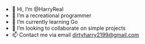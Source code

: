 - 👋 Hi, I’m @HarryReal
- 👀 I’m a recreational programmer
- 🌱 I’m currently learning Go
- 💞️ I’m looking to collaborate on simple projects
- 📫 Contact me via email dirtyharry2199@gmail.com

<!---
HarryReal/HarryReal is a ✨ special ✨ repository because its `README.md` (this file) appears on your GitHub profile.
You can click the Preview link to take a look at your changes.
--->
